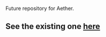 Future repository for Aether.

## See the existing one [here](https://github.com/Prism-Client/Aether-UI)
